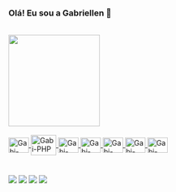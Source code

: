 ### Olá! Eu sou a Gabriellen 👋

<br>

<div>
<a href="https://github.com/gabriellenvitorio">
<img height="180em" src="https://github-readme-stats.vercel.app/api?username=gabriellenvitorio&show_icons=true&bg_color=30,814663,412395&title_color=fff&text_color=fff&include_all_commits=true&count_private=true"/>
</div>

<br>

<div>
<img align="center" alt="Gabi-JAVA" height="30" width="40" src="https://cdn.jsdelivr.net/gh/devicons/devicon/icons/java/java-original.svg" />
<img align="center" alt="Gabi-PHP" height="40" width="50" src="https://cdn.jsdelivr.net/gh/devicons/devicon/icons/php/php-plain.svg" />
<img align="center" alt="Gabi-HTML" height="30" width="40" src="https://cdn.jsdelivr.net/gh/devicons/devicon/icons/html5/html5-original.svg" />
<img align="center" alt="Gabi-CSS" height="30" width="40" src="https://cdn.jsdelivr.net/gh/devicons/devicon/icons/css3/css3-original.svg" />
<img align="center" alt="Gabi-BLENDER" height="30" width="40" src="https://cdn.jsdelivr.net/gh/devicons/devicon/icons/blender/blender-original.svg" />
<img align="center" alt="Gabi-UNITY" height="30" width="40" src="https://cdn.jsdelivr.net/gh/devicons/devicon/icons/unity/unity-original.svg" />
<img align="center" alt="Gabi-CSHARP" height="30" width="40" src="https://cdn.jsdelivr.net/gh/devicons/devicon/icons/csharp/csharp-original.svg" />
</div>

#

<div>
<a href="gaby18vsilva@gmail.com" target="_blank"><img src="https://img.shields.io/badge/Gmail-D14836?style=for-the-badge&logo=gmail&logoColor=white" target="_blank"></a>
<a href="https://www.linkedin.com/in/gabriellen-vit%C3%B3rio-da-silva-825ba5246/" target="_blank"><img src="https://img.shields.io/badge/LinkedIn-0077B5?style=for-the-badge&logo=linkedin&logoColor=white" target="_blank"></a>
<a href="https://www.instagram.com/gabsxcix" target="_blank"><img src="https://img.shields.io/badge/Instagram-E4405F?style=for-the-badge&logo=instagram&logoColor=white" target="_blank"></a>
<a href="https://www.twitter.com/gabsxcix" target="_blank"><img src="https://img.shields.io/badge/Twitter-1DA1F2?style=for-the-badge&logo=twitter&logoColor=white" target="_blank"></a>
</div>
